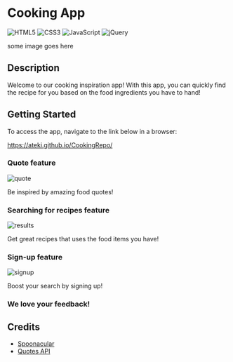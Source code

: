 # Cooking App

![HTML5](https://img.shields.io/badge/html5-%23E34F26.svg?style=for-the-badge&logo=html5&logoColor=white) ![CSS3](https://img.shields.io/badge/css3-%231572B6.svg?style=for-the-badge&logo=css3&logoColor=white) ![JavaScript](https://img.shields.io/badge/javascript-%23323330.svg?style=for-the-badge&logo=javascript&logoColor=%23F7DF1E) ![jQuery](https://img.shields.io/badge/jquery-%230769AD.svg?style=for-the-badge&logo=jquery&logoColor=white)

some image goes here

## Description

Welcome to our cooking inspiration app! With this app, you can quickly find the recipe for you based on the food ingredients you have to hand!

## Getting Started

To access the app, navigate to the link below in a browser:

https://ateki.github.io/CookingRepo/

### Quote feature

![quote](https://user-images.githubusercontent.com/69313410/212089383-8a22a0b3-de30-47ef-85ac-b80e72b4bc44.png)

Be inspired by amazing food quotes!

### Searching for recipes feature

![results](https://user-images.githubusercontent.com/69313410/212089861-145d834b-e79b-4a48-a42e-d767be942352.png)

Get great recipes that uses the food items you have!

### Sign-up feature

![signup](https://user-images.githubusercontent.com/69313410/212090006-0e58421f-da74-43eb-abe0-ddb242305aee.png)

Boost your search by signing up!

### We love your feedback!

## Credits

- [Spoonacular](https://spoonacular.com/food-api/docs#Search-Recipes-Complex)
- [Quotes API](https://api-ninjas.com/api/quotes)
